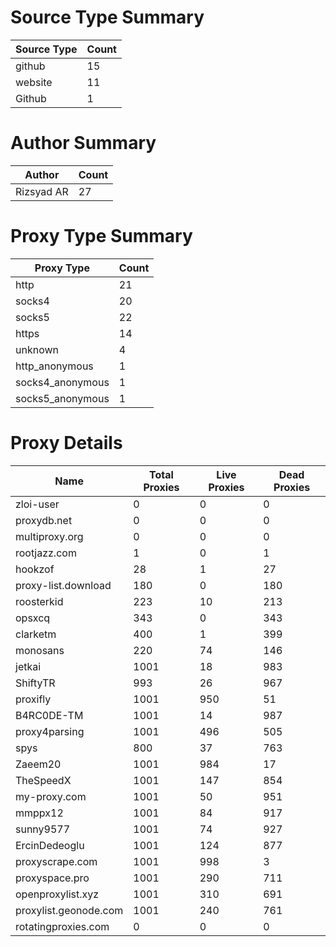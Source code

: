 # Source Type Summary

| Source Type | Count |
|-------------|-------|
| github | 15 |
| website | 11 |
| Github | 1 |


# Author Summary

| Author | Count |
|--------|-------|
| Rizsyad AR | 27 |


# Proxy Type Summary

| Proxy Type | Count |
|------------|-------|
| http | 21 |
| socks4 | 20 |
| socks5 | 22 |
| https | 14 |
| unknown | 4 |
| http_anonymous | 1 |
| socks4_anonymous | 1 |
| socks5_anonymous | 1 |


# Proxy Details

| Name | Total Proxies | Live Proxies | Dead Proxies |
|------|---------------|--------------|---------------|
| zloi-user | 0 | 0 | 0 |
| proxydb.net | 0 | 0 | 0 |
| multiproxy.org | 0 | 0 | 0 |
| rootjazz.com | 1 | 0 | 1 |
| hookzof | 28 | 1 | 27 |
| proxy-list.download | 180 | 0 | 180 |
| roosterkid | 223 | 10 | 213 |
| opsxcq | 343 | 0 | 343 |
| clarketm | 400 | 1 | 399 |
| monosans | 220 | 74 | 146 |
| jetkai | 1001 | 18 | 983 |
| ShiftyTR | 993 | 26 | 967 |
| proxifly | 1001 | 950 | 51 |
| B4RC0DE-TM | 1001 | 14 | 987 |
| proxy4parsing | 1001 | 496 | 505 |
| spys | 800 | 37 | 763 |
| Zaeem20 | 1001 | 984 | 17 |
| TheSpeedX | 1001 | 147 | 854 |
| my-proxy.com | 1001 | 50 | 951 |
| mmppx12 | 1001 | 84 | 917 |
| sunny9577 | 1001 | 74 | 927 |
| ErcinDedeoglu | 1001 | 124 | 877 |
| proxyscrape.com | 1001 | 998 | 3 |
| proxyspace.pro | 1001 | 290 | 711 |
| openproxylist.xyz | 1001 | 310 | 691 |
| proxylist.geonode.com | 1001 | 240 | 761 |
| rotatingproxies.com | 0 | 0 | 0 |
